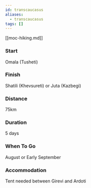 ```yaml
---
id: transcaucasus
aliases:
  - transcaucasus
tags: []
---
```


[[moc-hiking.md]]

### Start

Omala (Tusheti)

### Finish

Shatili (Khevsureti) or Juta (Kazbegi)

### Distance

75km

### Duration

5 days

### When To Go

August or Early September

### Accommodation

Tent needed between Girevi and Ardoti
